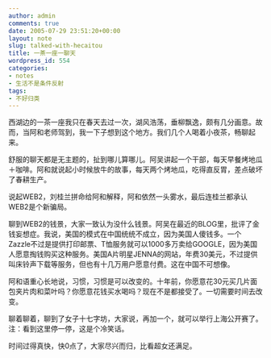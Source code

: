 ```yaml
---
author: admin
comments: true
date: 2005-07-29 23:51:20+00:00
layout: note
slug: talked-with-hecaitou
title: 一茶一座一聊天
wordpress_id: 554
categories:
- notes
- 生活不是条件反射
tags:
- 不好归类
---
```


西湖边的一茶一座我只在春天去过一次，湖风浩荡，垂柳飘逸，颇有几分画意。故而，当阿和老师驾到，我一下子想到这个地方。我们几个人喝着小夜茶，畅聊起来。

舒服的聊天都是无主题的，扯到哪儿算哪儿。阿吴讲起一个干部，每天早餐烤地瓜＋咖啡。阿和就说起小时候放牛的故事，每天两个烤地瓜，吃得直反胃，差点破坏了春耕生产。

说起WEB2，刘桂兰拼命给阿和解释，阿和依然一头雾水，最后连桂兰都承认WEB2是个新骗局。

聊到WEB2的钱景，大家一致认为没什么钱景。阿吴在最近的BLOG里，批评了金钱妄想症。我说，美国的模式在中国统统不成立，因为美国人傻钱多。一个Zazzle不过是提供打印邮票、T恤服务就可以1000多万卖给GOOGLE，因为美国人愿意掏钱购买这种服务。美国A片明星JENNA的网站，年费30美元，不过提供叫床铃声下载等服务，但也有十几万用户愿意付费。这在中国不可想像。

阿和语重心长地说，习惯，习惯是可以改变的。十年前，你愿意花30元买几片面包夹片肉和菜叶吗？你愿意花钱买水喝吗？现在不是都接受了。一切需要时间去改变。

聊着聊着，聊到了女子十七字坊，大家说，再加一个，就可以举行上海公开赛了。注：看到这里停一停，这是个冷笑话。

时间过得真快，快0点了，大家尽兴而归，比看超女还满足。
